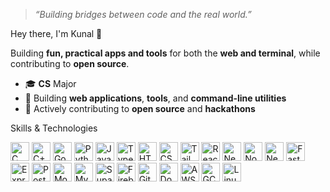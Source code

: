 
> *“Building bridges between code and the real world.”*


Hey there, I'm Kunal 👋

Building **fun, practical apps and tools** for both the **web and terminal**, while contributing to **open source**.

* 🎓 **CS** Major
* 🔨 Building **web applications**, **tools**, and **command-line utilities**
* 🤝 Actively contributing to **open source** and **hackathons**


 Skills & Technologies

<p>
    <a href="https://learn.microsoft.com/en-us/cpp/c-language/?view=msvc-170"><img src="https://raw.githubusercontent.com/danielcranney/readme-generator/main/public/icons/skills/c-colored.svg" width="30" height="30" alt="C" /></a>
    <a href="https://learn.microsoft.com/en-us/cpp/cpp/?view=msvc-170"><img src="https://raw.githubusercontent.com/danielcranney/readme-generator/main/public/icons/skills/cplusplus-colored.svg" width="30" height="30" alt="C++" /></a>
    <a href="https://go.dev/doc/"><img src="https://raw.githubusercontent.com/danielcranney/readme-generator/main/public/icons/skills/go-colored.svg" width="30" height="30" alt="Go" /></a>
    <a href="https://www.python.org/"><img src="https://raw.githubusercontent.com/danielcranney/readme-generator/main/public/icons/skills/python-colored.svg" width="30" height="30" alt="Python" /></a>
    <a href="https://developer.mozilla.org/en-US/docs/Web/JavaScript"><img src="https://raw.githubusercontent.com/danielcranney/readme-generator/main/public/icons/skills/javascript-colored.svg" width="30" height="30" alt="JavaScript" /></a>
    <a href="https://www.typescriptlang.org/"><img src="https://raw.githubusercontent.com/danielcranney/readme-generator/main/public/icons/skills/typescript-colored.svg" width="30" height="30" alt="TypeScript" /></a>
    <a href="https://developer.mozilla.org/en-US/docs/Glossary/HTML5"><img src="https://raw.githubusercontent.com/danielcranney/readme-generator/main/public/icons/skills/html5-colored.svg" width="30" height="30" alt="HTML5" /></a>
    <a href="https://www.w3.org/TR/CSS/#css"><img src="https://raw.githubusercontent.com/danielcranney/readme-generator/main/public/icons/skills/css3-colored.svg" width="30" height="30" alt="CSS3" /></a>
    <a href="https://tailwindcss.com/"><img src="https://raw.githubusercontent.com/danielcranney/readme-generator/main/public/icons/skills/tailwindcss-colored.svg" width="30" height="30" alt="TailwindCSS" /></a>
    <a href="https://reactjs.org/"><img src="https://raw.githubusercontent.com/danielcranney/readme-generator/main/public/icons/skills/react-colored.svg" width="30" height="30" alt="React" /></a>
    <a href="https://nextjs.org/"><img src="https://raw.githubusercontent.com/danielcranney/readme-generator/main/public/icons/skills/nextjs.svg" width="30" height="30" alt="NextJS" /></a>
    <a href="https://nodejs.org/en/"><img src="https://raw.githubusercontent.com/danielcranney/readme-generator/main/public/icons/skills/nodejs-colored.svg" width="30" height="30" alt="NodeJS" /></a>
    <a href="https://nestjs.com/"><img src="https://raw.githubusercontent.com/danielcranney/readme-generator/main/public/icons/skills/nestjs-colored.svg" width="30" height="30" alt="NestJS" /></a>
    <a href="https://fastapi.tiangolo.com/"><img src="https://raw.githubusercontent.com/danielcranney/readme-generator/main/public/icons/skills/fastapi-colored.svg" width="30" height="30" alt="FastAPI" /></a>
    <a href="https://expressjs.com/"><img src="https://raw.githubusercontent.com/danielcranney/readme-generator/main/public/icons/skills/express-colored-dark.svg" width="30" height="30" alt="Express" /></a>
    <a href="https://www.postgresql.org/"><img src="https://raw.githubusercontent.com/danielcranney/readme-generator/main/public/icons/skills/postgresql-colored.svg" width="30" height="30" alt="PostgreSQL" /></a>
    <a href="https://www.mongodb.com/"><img src="https://raw.githubusercontent.com/danielcranney/readme-generator/main/public/icons/skills/mongodb-colored.svg" width="30" height="30" alt="MongoDB" /></a>
    <a href="https://www.mysql.com/"><img src="https://raw.githubusercontent.com/danielcranney/readme-generator/main/public/icons/skills/mysql-colored.svg" width="30" height="30" alt="MySQL" /></a>
    <a href="https://supabase.com/"><img src="https://raw.githubusercontent.com/danielcranney/readme-generator/main/public/icons/skills/supabase-colored.svg" width="30" height="30" alt="Supabase" /></a>
    <a href="https://firebase.google.com/"><img src="https://raw.githubusercontent.com/danielcranney/readme-generator/main/public/icons/skills/firebase-colored.svg" width="30" height="30" alt="Firebase" /></a>
    <a href="https://git-scm.com/"><img src="https://raw.githubusercontent.com/danielcranney/readme-generator/main/public/icons/skills/git-colored.svg" width="30" height="30" alt="Git" /></a>
    <a href="https://www.docker.com/"><img src="https://raw.githubusercontent.com/danielcranney/readme-generator/main/public/icons/skills/docker-colored.svg" width="30" height="30" alt="Docker" /></a>
    <a href="https://aws.amazon.com/"><img src="https://raw.githubusercontent.com/danielcranney/readme-generator/main/public/icons/skills/aws-colored.svg" width="30" height="30" alt="AWS" /></a>
    <a href="https://cloud.google.com/"><img src="https://raw.githubusercontent.com/danielcranney/readme-generator/main/public/icons/skills/googlecloud-colored.svg" width="30" height="30" alt="GCP" /></a>
    <a href="https://www.linux.org"><img src="https://raw.githubusercontent.com/danielcranney/readme-generator/main/public/icons/skills/linux.svg" width="30" height="30" alt="Linux" /></a>
</p>



<!--
<div>
<a href="https://github.com/anuraghazra/github-readme-stats"><img height="190" align="center" alt="GitHub Stats" src="https://github-readme-stats.vercel.app/api?username=kunal697&show_icons=true&custom_title=GitHub+Statistics&title_color=cba6f7&theme=catppuccin_mocha&border_color=45475a"/></a>
<a href="https://github.com/anuraghazra/github-readme-stats"><img width="345" align="center" alt="Top Languages" src="https://github-readme-stats.vercel.app/api/top-langs/?username=kunal697&layout=compact&title_color=cba6f7&theme=catppuccin_mocha&border_color=45475a"/></a>
</div>

--->



